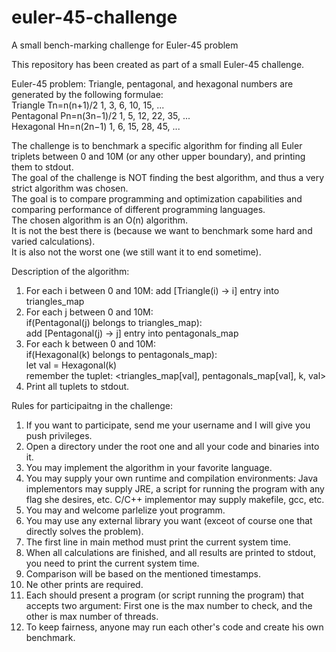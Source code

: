 # euler-45-challenge
A small bench-marking challenge for Euler-45 problem

This repository has been created as part of a small Euler-45 challenge.

Euler-45 problem:
Triangle, pentagonal, and hexagonal numbers are generated by the following formulae:<br>
Triangle	 	Tn=n(n+1)/2	 	1, 3, 6, 10, 15, ...<br>
Pentagonal	 	Pn=n(3n−1)/2	 	1, 5, 12, 22, 35, ...<br>
Hexagonal	 	Hn=n(2n−1)	 	1, 6, 15, 28, 45, ...<br>

The challenge is to benchmark a specific algorithm for finding all Euler triplets between 0 and 10M (or any other upper boundary), and printing them to stdout.<br>
The goal of the challenge is NOT finding the best algorithm, and thus a very strict algorithm was chosen.<br>
The goal is to compare programming and optimization capabilities and comparing performance of different programming languages.<br>
The chosen algorithm is an O(n) algorithm.<br>
It is not the best there is (because we want to benchmark some hard and varied calculations).<br>
It is also not the worst one (we still want it to end sometime).<br>

Description of the algorithm:<br>
1. For each i between 0 and 10M: add [Triangle(i) -> i] entry into triangles_map<br>
2. For each j between 0 and 10M:<br>
     if(Pentagonal(j) belongs to triangles_map):<br>
       add [Pentagonal(j) -> j] entry into pentagonals_map<br>
3. For each k between 0 and 10M:<br>
    if(Hexagonal(k) belongs to pentagonals_map):<br>
      let val = Hexagonal(k)<br>
      remember the tuplet: <triangles_map[val], pentagonals_map[val], k, val><br>
4. Print all tuplets to stdout.<br>

Rules for participaitng in the challenge:<br>
1. If you want to participate, send me your username and I will give you push privileges.<br>
2. Open a directory under the root one and all your code and binaries into it.<br>
3. You may implement the algorithm in your favorite language.<br>
4. You may supply your own runtime and compilation environments: Java implementors may supply JRE, a script for running the program with any flag she desires, etc. C/C++ implementor may supply makefile, gcc, etc.<br>
5. You may and welcome parlelize yout programm.<br>
6. You may use any external library you want (exceot of course one that directly solves the problem).<br>
7. The first line in main method must print the current system time.<br>
8. When all calculations are finished, and all results are printed to stdout, you need to print the current system time.<br>
9. Comparison will be based on the mentioned timestamps.<br>
10. Ne other prints are required.<br>
11. Each should present a program (or script running the program) that accepts two argument: First one is the max number to check, and the other is max number of threads.<br>
12. To keep fairness, anyone may run each other's code and create his own benchmark.<br>



